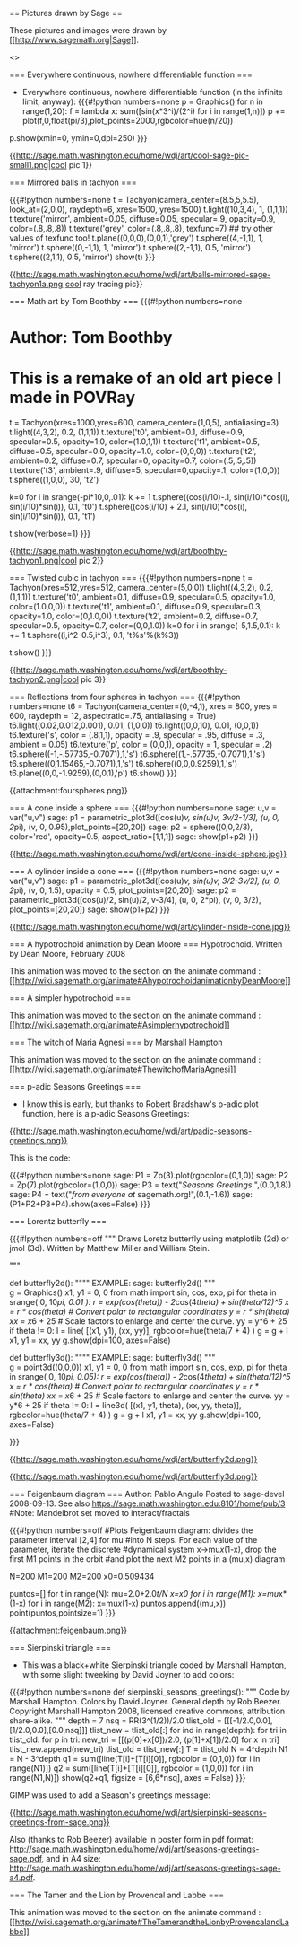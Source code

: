 == Pictures drawn by Sage ==

These pictures and images were drawn by [[http://www.sagemath.org|Sage]].

<<TableOfContents>>

=== Everywhere continuous, nowhere differentiable function ===
 * Everywhere continuous, nowhere differentiable function (in the infinite limit, anyway):
{{{#!python numbers=none
p = Graphics()
for n in range(1,20):
  f = lambda x: sum([sin(x*3^i)/(2^i) for i in range(1,n)])
  p += plot(f,0,float(pi/3),plot_points=2000,rgbcolor=hue(n/20))

p.show(xmin=0, ymin=0,dpi=250)
}}}

{{http://sage.math.washington.edu/home/wdj/art/cool-sage-pic-small1.png|cool pic 1}}

=== Mirrored balls in tachyon ===

{{{#!python numbers=none
t = Tachyon(camera_center=(8.5,5,5.5), look_at=(2,0,0), raydepth=6, xres=1500, yres=1500)
t.light((10,3,4), 1, (1,1,1))
t.texture('mirror', ambient=0.05, diffuse=0.05, specular=.9, opacity=0.9, color=(.8,.8,.8))
t.texture('grey', color=(.8,.8,.8), texfunc=7) ## try other values of texfunc too!
t.plane((0,0,0),(0,0,1),'grey')
t.sphere((4,-1,1), 1, 'mirror')
t.sphere((0,-1,1), 1, 'mirror')
t.sphere((2,-1,1), 0.5, 'mirror')
t.sphere((2,1,1), 0.5, 'mirror')
show(t)
}}}


{{http://sage.math.washington.edu/home/wdj/art/balls-mirrored-sage-tachyon1a.png|cool ray tracing pic}}

=== Math art by Tom Boothby ===
{{{#!python numbers=none
# Author: Tom Boothby
# This is a remake of an old art piece I made in POVRay


t = Tachyon(xres=1000,yres=600, camera_center=(1,0,5), antialiasing=3)
t.light((4,3,2), 0.2, (1,1,1))
t.texture('t0', ambient=0.1, diffuse=0.9, specular=0.5, opacity=1.0, color=(1.0,1,1))
t.texture('t1', ambient=0.5, diffuse=0.5, specular=0.0, opacity=1.0, color=(0,0,0))
t.texture('t2', ambient=0.2, diffuse=0.7, specular=0, opacity=0.7, color=(.5,.5,.5))
t.texture('t3', ambient=.9, diffuse=5, specular=0,opacity=.1, color=(1,0,0))
t.sphere((1,0,0), 30, 't2')



k=0
for i in srange(-pi*10,0,.01):
  k += 1
  t.sphere((cos(i/10)-.1, sin(i/10)*cos(i), sin(i/10)*sin(i)), 0.1, 't0')
  t.sphere((cos(i/10) + 2.1, sin(i/10)*cos(i), sin(i/10)*sin(i)), 0.1, 't1')

t.show(verbose=1)
}}}

{{http://sage.math.washington.edu/home/wdj/art/boothby-tachyon1.png|cool pic 2}}

=== Twisted cubic in tachyon ===
{{{#!python numbers=none
t = Tachyon(xres=512,yres=512, camera_center=(5,0,0))
t.light((4,3,2), 0.2, (1,1,1))
t.texture('t0', ambient=0.1, diffuse=0.9, specular=0.5, opacity=1.0, color=(1.0,0,0))
t.texture('t1', ambient=0.1, diffuse=0.9, specular=0.3, opacity=1.0, color=(0,1.0,0))
t.texture('t2', ambient=0.2, diffuse=0.7, specular=0.5, opacity=0.7, color=(0,0,1.0))
k=0
for i in srange(-5,1.5,0.1):
    k += 1
    t.sphere((i,i^2-0.5,i^3), 0.1, 't%s'%(k%3))

t.show()
}}}

{{http://sage.math.washington.edu/home/wdj/art/boothby-tachyon2.png|cool pic 3}}

=== Reflections from four spheres in tachyon ===
{{{#!python numbers=none
t6 = Tachyon(camera_center=(0,-4,1), xres = 800, yres = 600, raydepth = 12, aspectratio=.75, antialiasing = True)
t6.light((0.02,0.012,0.001), 0.01, (1,0,0))
t6.light((0,0,10), 0.01, (0,0,1))
t6.texture('s', color = (.8,1,1), opacity = .9, specular = .95, diffuse = .3, ambient = 0.05)
t6.texture('p', color = (0,0,1), opacity = 1, specular = .2)
t6.sphere((-1,-.57735,-0.7071),1,'s')
t6.sphere((1,-.57735,-0.7071),1,'s')
t6.sphere((0,1.15465,-0.7071),1,'s')
t6.sphere((0,0,0.9259),1,'s')
t6.plane((0,0,-1.9259),(0,0,1),'p')
t6.show()
}}}

{{attachment:fourspheres.png}}

=== A cone inside a sphere ===
{{{#!python numbers=none
sage: u,v = var("u,v")
sage: p1 = parametric_plot3d([cos(u)*v, sin(u)*v, 3*v/2-1/3], (u, 0, 2*pi), (v, 0, 0.95),plot_points=[20,20])
sage: p2 = sphere((0,0,2/3), color='red', opacity=0.5, aspect_ratio=[1,1,1])
sage: show(p1+p2)
}}}

{{http://sage.math.washington.edu/home/wdj/art/cone-inside-sphere.jpg}}

=== A cylinder inside a cone ===
{{{#!python numbers=none
sage: u,v = var("u,v")
sage: p1 = parametric_plot3d([cos(u)*v, sin(u)*v, 3/2-3*v/2], (u, 0, 2*pi), (v, 0, 1.5), opacity = 0.5, plot_points=[20,20])
sage: p2 = parametric_plot3d([cos(u)/2, sin(u)/2, v-3/4], (u, 0, 2*pi), (v, 0, 3/2), plot_points=[20,20])
sage: show(p1+p2)
}}}

{{http://sage.math.washington.edu/home/wdj/art/cylinder-inside-cone.jpg}}

=== A hypotrochoid animation by Dean Moore ===
Hypotrochoid. Written by Dean Moore, February 2008                            

This animation was moved to the section on the animate command : [[http://wiki.sagemath.org/animate#AhypotrochoidanimationbyDeanMoore]]

=== A simpler hypotrochoid ===

This animation was moved to the section on the animate command : [[http://wiki.sagemath.org/animate#Asimplerhypotrochoid]]

=== The witch of Maria Agnesi ===
by Marshall Hampton

This animation was moved to the section on the animate command : [[http://wiki.sagemath.org/animate#ThewitchofMariaAgnesi]]

=== p-adic Seasons Greetings ===

 * I know this is early, but thanks to Robert Bradshaw's p-adic plot function, here is a p-adic Seasons Greetings:

{{http://sage.math.washington.edu/home/wdj/art/padic-seasons-greetings.png}}

This is the code:

{{{#!python numbers=none
sage: P1 = Zp(3).plot(rgbcolor=(0,1,0))
sage: P2 = Zp(7).plot(rgbcolor=(1,0,0))
sage: P3 = text("$Seasons$ $Greetings$ ",(0.0,1.8))
sage: P4 = text("$from$ $everyone$ $at$ sagemath.org!",(0.1,-1.6))
sage: (P1+P2+P3+P4).show(axes=False)
}}}

=== Lorentz butterfly ===

{{{#!python numbers=off
"""
Draws Loretz butterfly using matplotlib (2d) or jmol (3d).
Written by Matthew Miller and William Stein.

"""

def butterfly2d():
    """"
    EXAMPLE:
        sage: butterfly2d()
    """    
    g = Graphics()
    x1, y1 = 0, 0
    from math import sin, cos, exp, pi
    for theta in srange( 0, 10*pi, 0.01 ):
        r = exp(cos(theta)) - 2*cos(4*theta) + sin(theta/12)^5
        x = r * cos(theta)  # Convert polar to rectangular coordinates
        y = r * sin(theta)
        xx = x*6 + 25       # Scale factors to enlarge and center the curve.
        yy = y*6 + 25
        if theta != 0: 
            l = line( [(x1, y1), (xx, yy)], rgbcolor=hue(theta/7 + 4) )
            g = g + l
            x1, y1 = xx, yy
    g.show(dpi=100, axes=False)

def butterfly3d():
    """"
    EXAMPLE:
        sage: butterfly3d()
    """    
    g = point3d((0,0,0))
    x1, y1 = 0, 0
    from math import sin, cos, exp, pi
    for theta in srange( 0, 10*pi, 0.05):
        r = exp(cos(theta)) - 2*cos(4*theta) + sin(theta/12)^5
        x = r * cos(theta)  # Convert polar to rectangular coordinates
        y = r * sin(theta)
        xx = x*6 + 25       # Scale factors to enlarge and center the curve.
        yy = y*6 + 25
        if theta != 0:
            l = line3d( [(x1, y1, theta), (xx, yy, theta)],
            rgbcolor=hue(theta/7 + 4) )
            g = g + l
            x1, y1 = xx, yy
    g.show(dpi=100, axes=False)

}}}

{{http://sage.math.washington.edu/home/wdj/art/butterfly2d.png}}

{{http://sage.math.washington.edu/home/wdj/art/butterfly3d.png}}

=== Feigenbaum diagram ===
Author: Pablo Angulo
Posted to sage-devel 2008-09-13. See also https://sage.math.washington.edu:8101/home/pub/3
#Note: Mandelbrot set moved to interact/fractals

{{{#!python numbers=off
#Plots Feigenbaum diagram: divides the parameter interval [2,4] for mu
#into N steps. For each value of the parameter, iterate the discrete
#dynamical system x->mu*x*(1-x), drop the first M1 points in the orbit
#and plot the next M2 points in a (mu,x) diagram

N=200
M1=200
M2=200
x0=0.509434

puntos=[]
for t in range(N):
   mu=2.0+2.0*t/N
   x=x0
   for i in range(M1):
       x=mu*x*(1-x)
   for i in range(M2):
       x=mu*x*(1-x)
       puntos.append((mu,x))
point(puntos,pointsize=1)
}}}

{{attachment:feigenbaum.png}}


=== Sierpinski triangle ===

 * This was a black+white Sierpinski triangle coded by Marshall Hampton, with some slight tweeking by David Joyner to add colors:

{{{#!python numbers=none
def sierpinski_seasons_greetings():
    """
    Code by Marshall Hampton.
    Colors by David Joyner.
    General depth by Rob Beezer.
    Copyright Marshall Hampton 2008, licensed
    creative commons, attribution share-alike.
    """
    depth = 7
    nsq = RR(3^(1/2))/2.0
    tlist_old = [[[-1/2.0,0.0],[1/2.0,0.0],[0.0,nsq]]]
    tlist_new = tlist_old[:]
    for ind in range(depth):
       for tri in tlist_old:
           for p in tri:
               new_tri = [[(p[0]+x[0])/2.0, (p[1]+x[1])/2.0] for x in tri]
               tlist_new.append(new_tri)
       tlist_old = tlist_new[:]
    T = tlist_old
    N  = 4^depth
    N1 = N - 3^depth
    q1 = sum([line(T[i]+[T[i][0]], rgbcolor = (0,1,0)) for i in range(N1)])
    q2 = sum([line(T[i]+[T[i][0]], rgbcolor = (1,0,0)) for i in range(N1,N)])
    show(q2+q1, figsize = [6,6*nsq], axes = False)
}}}

GIMP was used to add a Season's greetings message:

{{http://sage.math.washington.edu/home/wdj/art/sierpinski-seasons-greetings-from-sage.png}}

Also (thanks to Rob Beezer) available in poster form in pdf format:
http://sage.math.washington.edu/home/wdj/art/seasons-greetings-sage.pdf,
and in A4 size:
http://sage.math.washington.edu/home/wdj/art/seasons-greetings-sage-a4.pdf.

=== The Tamer and the Lion by Provencal and Labbe ===

This animation was moved to the section on the animate command : [[http://wiki.sagemath.org/animate#TheTamerandtheLionbyProvencalandLabbe]]
